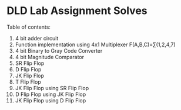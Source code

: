 # DLD Lab Assignment Solves
Table of contents:
<ol type='1'>
<li> 4 bit adder circuit </li>
<li> Function implementation using 4x1 Multiplexer F(A,B,C)=∑(1,2,4,7) </li>
<li> 4 bit Binary to Gray Code Converter </li>
<li> 4 bit Magnitude Comparator </li>
<li> SR Flip Flop </li>
<li> D Flip Flop </li>
<li> JK Flip Flop </li>
<li> T Flip Flop </li>
<li> JK Flip Flop using SR Flip Flop </li>
<li> D Flip Flop using JK Flip Flop </li>
<li> JK Flip Flop using D Flip Flop </li>

